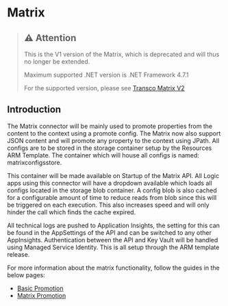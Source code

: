 # Matrix

> ## ⚠️ Attention
> This is the V1 version of the Matrix, which is deprecated and will thus no longer be extended.
> 
> Maximum supported .NET version is .NET Framework 4.7.1
> 
> For the supported version, please see [Transco Matrix V2](transcoV2-Matrix.md)

## Introduction

The Matrix connector will be mainly used to promote properties from the content to the context using a promote config. The Matrix now also support JSON content and will promote any property to the context using JPath. All configs are to be stored in the storage container setup by the Resources ARM Template. The container which will house all configs is named: matrixconfigsstore.

This container will be made available on Startup of the Matrix API. All Logic apps using this connector will have a dropdown available which loads all configs located in the storage blob container. A config blob is also cached for a configurable amount of time to reduce reads from blob since this will be triggered on each execution. This also increases speed and will only hinder the call which finds the cache expired.

All technical logs are pushed to Application Insights, the setting for this can be found in the AppSettings of the API and can be switched to any other AppInsights. Authentication between the API and Key Vault will be handled using Managed Service Identity. This is all setup through the ARM template release.

For more information about the matrix functionality, follow the guides in the below pages:

* [Basic Promotion](matrix-basic.md)
* [Matrix Promotion](matrix-promote.md)
